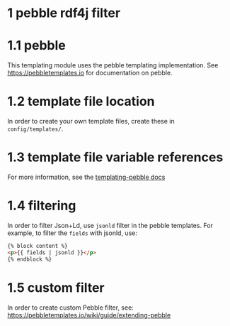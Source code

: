 # 1 pebble rdf4j filter

# 1.1 pebble
This templating module uses the pebble templating implementation. See https://pebbletemplates.io for documentation on pebble.

# 1.2 template file location
In order to create your own template files, create these in ```config/templates/```.

# 1.3 template file variable references
For more information, see the [templating-pebble docs](../pebble/README.md)

# 1.4 filtering
In order to filter Json+Ld, use ```jsonld``` filter in the pebble templates. For example, to filter the ```fields```
with jsonld, use:
```html
{% block content %}
<p>{{ fields | jsonld }}</p>
{% endblock %}
```

# 1.5 custom filter
In order to create custom Pebble filter, see: https://pebbletemplates.io/wiki/guide/extending-pebble